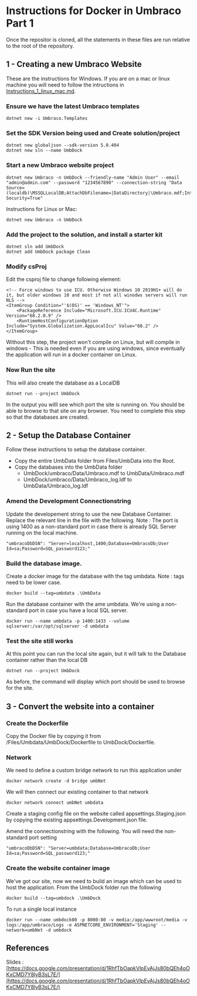 # Instructions for Docker in Umbraco Part 1

Once the repositor is cloned, all the statements in these files are run relative to the root of the repository.

## 1 - Creating a new Umbraco Website 

These are the instructions for Windows. If you are on a mac or linux machine you will need to follow the intructions in [Instructions_1_linux_mac.md](Instructions_1_linux_mac.md).

### Ensure we have the latest Umbraco templates

    dotnet new -i Umbraco.Templates

### Set the SDK Version being used and Create solution/project

    dotnet new globaljson --sdk-version 5.0.404
    dotnet new sln --name UmbDock

### Start a new Umbraco website project

    dotnet new Umbraco -n UmbDock --friendly-name "Admin User" --email "admin@admin.com" --password "1234567890" --connection-string "Data Source=(localdb)\MSSQLLocalDB;AttachDbFilename=|DataDirectory|\Umbraco.mdf;Integrated Security=True"

Instructions for Linux or Mac:

    dotnet new Umbraco -n UmbDock

### Add the project to the solution, and install a starter kit

    dotnet sln add UmbDock
    dotnet add UmbDock package Clean

### Modify csProj

Edit the csproj file to change following element:

    <!-- Force windows to use ICU. Otherwise Windows 10 2019H1+ will do it, but older windows 10 and most if not all winodws servers will run NLS -->
    <ItemGroup Condition="'$(OS)' == 'Windows_NT'">
        <PackageReference Include="Microsoft.ICU.ICU4C.Runtime" Version="68.2.0.9" />
        <RuntimeHostConfigurationOption Include="System.Globalization.AppLocalIcu" Value="68.2" />
    </ItemGroup>

Without this step, the project won't compile on Linux, but will compile in windows - This is needed even if you are using windows, since eventually the application will run in a docker container on Linux.

### Now Run the site

This will also create the database as a LocalDB

    dotnet run --project UmbDock

In the output you willl see which port the site is running on. You should be able to browse to that site on any browser. You need to complete this step so that the databases are created.

## 2 - Setup the Database Container

Follow these instructions to setup the database container.

- Copy the entire UmbData folder from Files/UmbData into the Root.
- Copy the databases into the UmbData folder
    - UmbDock/umbraco/Data/Umbraco.mdf to UmbData/Umbraco.mdf
    - UmbDock/umbraco/Data/Umbraco_log.ldf to UmbData/Umbraco_log.ldf

### Amend the Development Connectionstring

Update the developement string to use the new Database Container. Replace the relevant line in the file with the following. Note : The port is using 1400 as a non-standard port in case there is already SQL Server running on the local machine. 

    "umbracoDbDSN": "Server=localhost,1400;Database=UmbracoDb;User Id=sa;Password=SQL_password123;"

### Build the database image. 

Create a docker image for the database with the tag umbdata. Note : tags need to be lower case.

    docker build --tag=umbdata .\UmbData

Run the database container with the ame umbdata. We're using a non-standard port in case you have a local SQL server.

    docker run --name umbdata -p 1400:1433 --volume sqlserver:/var/opt/sqlserver -d umbdata

### Test the site still works

At this point you can run the local site again, but it will talk to the Database container rather than the local DB

    dotnet run --project UmbDock

As before, the command will display which port should be used to browse for the site.

## 3 - Convert the website into a container

### Create the Dockerfile

Copy the Docker file by copying it from /Files/Umbdata/UmbDock/Dockerfile to UmbDock/Dockerfile.

### Network

We need to define a custom bridge network to run this application under

    docker network create -d bridge umbNet

We will then connect our existing container to that network

    docker network connect umbNet umbdata

Create a staging config file on the website called appsettings.Staging.json by copying the existing appsettings.Development.json file. 

Amend the connectionstring with the following. You will need the non-standard port setting 

    "umbracoDbDSN": "Server=umbdata;Database=UmbracoDb;User Id=sa;Password=SQL_password123;"

### Create the website container image

We've got our site, now we need to build an image which can be used to host the application. From the UmbDock folder run the following

    docker build --tag=umbdock .\UmbDock

To run a single local instance

    docker run --name umbdock00 -p 8000:80 -v media:/app/wwwroot/media -v logs:/app/umbraco/Logs -e ASPNETCORE_ENVIRONMENT='Staging' --network=umbNet -d umbdock



## References


Slides : [https://docs.google.com/presentation/d/1RhfTbOapkVlpEyAjJs80bQEh4oOKxCMD7Y8lyB3sL7E/](https://docs.google.com/presentation/d/1RhfTbOapkVlpEyAjJs80bQEh4oOKxCMD7Y8lyB3sL7E/)    

